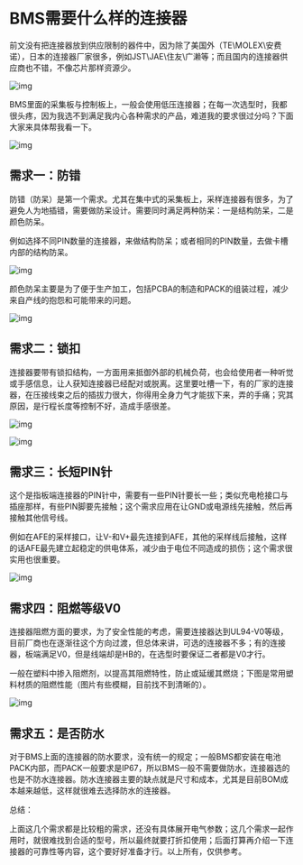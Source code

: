# BMS需要什么样的连接器

前文没有把连接器放到供应限制的器件中，因为除了美国外（TE\MOLEX\安费诺），日本的连接器厂家很多，例如JST\JAE\住友\广濑等；而且国内的连接器供应商也不错，不像芯片那样资源少。



![img](https://pic4.zhimg.com/80/v2-100f651eb402f0706468e1a7c97978ef_1440w.jpg)



BMS里面的采集板与控制板上，一般会使用低压连接器；在每一次选型时，我都很头疼，因为我选不到满足我内心各种需求的产品，难道我的要求很过分吗？下面大家来具体帮我看一下。



![img](https://pic3.zhimg.com/80/v2-2c2238acaf5fad9bdbb653a5d0f53d0e_1440w.jpg)



## 需求一：防错

防错（防呆）是第一个需求。尤其在集中式的采集板上，采样连接器有很多，为了避免人为地插错，需要做防呆设计。需要同时满足两种防呆：一是结构防呆，二是颜色防呆。

例如选择不同PIN数量的连接器，来做结构防呆；或者相同的PIN数量，去做卡槽内部的结构防呆。



![img](https://pic4.zhimg.com/80/v2-e7260c443c05ee5b5a018486f337d177_1440w.jpg)



颜色防呆主要是为了便于生产加工，包括PCBA的制造和PACK的组装过程，减少来自产线的抱怨和可能带来的问题。



![img](https://pic2.zhimg.com/80/v2-88baebb288ff581742acd991c3c62e41_1440w.jpg)



## 需求二：锁扣

连接器要带有锁扣结构，一方面用来抵御外部的机械负荷，也会给使用者一种听觉或手感信息，让人获知连接器已经配对或脱离。这里要吐槽一下，有的厂家的连接器，在压接线束之后的插拔力很大，你得用全身力气才能拔下来，弄的手痛；究其原因，是行程长度等控制不好，造成手感很差。



![img](https://pic1.zhimg.com/80/v2-edcc1fb8ca84e83f7529965719278834_1440w.jpg)





![img](https://pic4.zhimg.com/80/v2-3c3ba14f106c2528cdd7bccec37282e7_1440w.jpg)



## 需求三：长短PIN针

这个是指板端连接器的PIN针中，需要有一些PIN针要长一些；类似充电枪接口与插座那样，有些PIN脚要先接触；这个需求应用在让GND或电源线先接触，然后再接触其他信号线。

例如在AFE的采样接口，让V-和V+最先连接到AFE，其他的采样线后接触，这样的话AFE最先建立起稳定的供电体系，减少由于电位不同造成的损伤；这个需求很实用也很重要。



![img](https://pic2.zhimg.com/80/v2-42a861562ccb877dca5fd3f94979b22d_1440w.jpg)



## 需求四：阻燃等级V0

连接器阻燃方面的要求，为了安全性能的考虑，需要连接器达到UL94-V0等级，目前厂商也在逐渐往这个方向过渡，但总体来讲，可选的连接器不多；有的连接器，板端满足V0，但是线端却是HB的，在选型时要保证二者都是V0才行。

一般在塑料中掺入阻燃剂，以提高其阻燃特性，防止或延缓其燃烧；下图是常用塑料材质的阻燃性能（图片有些模糊，目前找不到清晰的）。



![img](https://pic3.zhimg.com/80/v2-6cdb40fd449736732a2705a0088b4f2e_1440w.jpg)



## 需求五：是否防水

对于BMS上面的连接器的防水要求，没有统一的规定；一般BMS都安装在电池PACK内部，而PACK一般要求是IP67，所以BMS一般不需要做防水，连接器选的也是不防水连接器。防水连接器主要的缺点就是尺寸和成本，尤其是目前BOM成本越来越低，这样就很难去选择防水的连接器。

总结：

上面这几个需求都是比较粗的需求，还没有具体展开电气参数；这几个需求一起作用时，就很难找到合适的型号，所以最终就要打折扣使用；后面打算再介绍一下连接器的可靠性等内容，这个要好好准备才行。以上所有，仅供参考。